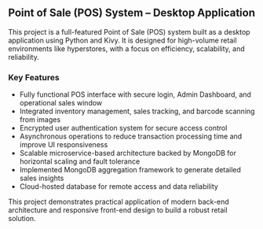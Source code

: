 ## Point of Sale (POS) System – Desktop Application

This project is a full-featured Point of Sale (POS) system built as a desktop application using Python and Kivy. It is designed for high-volume retail environments like hyperstores, with a focus on efficiency, scalability, and reliability.

### Key Features

* Fully functional POS interface with secure login, Admin Dashboard, and operational sales window
* Integrated inventory management, sales tracking, and barcode scanning from images
* Encrypted user authentication system for secure access control
* Asynchronous operations to reduce transaction processing time and improve UI responsiveness
* Scalable microservice-based architecture backed by MongoDB for horizontal scaling and fault tolerance
* Implemented MongoDB aggregation framework to generate detailed sales insights
* Cloud-hosted database for remote access and data reliability

This project demonstrates practical application of modern back-end architecture and responsive front-end design to build a robust retail solution.
